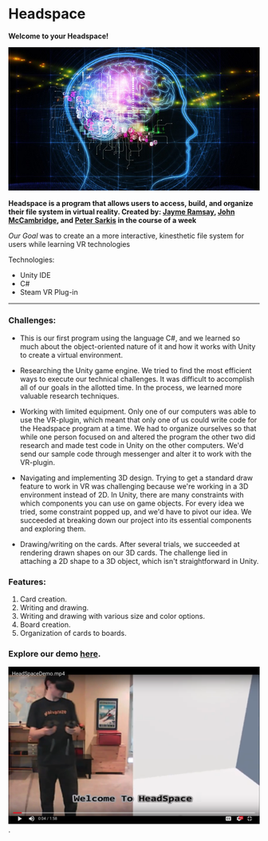 # Headspace

**Welcome to your Headspace!**
<br>

![headspace](./assets/headspace.jpg)

**Headspace is a program that allows users to access, build, and organize their file system in virtual reality. Created by: [Jayme Ramsay](https://github.com/jaymeramsay), [John McCambridge](https://github.com/nol166), and [Peter Sarkis](https://github.com/Turbulence9) in the course of a week**

*Our Goal* was to create an a more interactive, kinesthetic file system for users while learning VR technologies

Technologies:
* Unity IDE
* C#
* Steam VR Plug-in
<hr>

### Challenges:

* This is our first program using the language C#, and we learned so much about the object-oriented nature of it and how it works with Unity to create a virtual environment.

* Researching the Unity game engine. We tried to find the most efficient ways to execute our technical challenges. It was difficult to accomplish all of our goals in the allotted time. In the process, we learned more valuable research techniques.

* Working with limited equipment. Only one of our computers was able to use the VR-plugin, which meant that only one of us could write code for the Headspace program at a time. We had to organize ourselves so that while one person focused on and altered the program the other two did research and made test code in Unity on the other computers. We'd send our sample code through messenger and alter it to work with the VR-plugin.

* Navigating and implementing 3D design. Trying to get a standard draw feature to work in VR was challenging because we're working in a 3D environment instead of 2D. In Unity, there are many constraints with which components you can use on game objects. For every idea we tried, some constraint popped up, and we'd have to pivot our idea. We succeeded at breaking down our project into its essential components and exploring them.

* Drawing/writing on the cards. After several trials, we succeeded at rendering drawn shapes on our 3D cards. The challenge lied in attaching a 2D shape to a 3D object, which isn't straightforward in Unity.

### Features:

1. Card creation.
2. Writing and drawing.
3. Writing and drawing with various size and color options.
4. Board creation.
5. Organization of cards to boards.

### Explore our demo [here](https://youtu.be/51doGqdXGG0).
![demo](./assets/demo.png).
